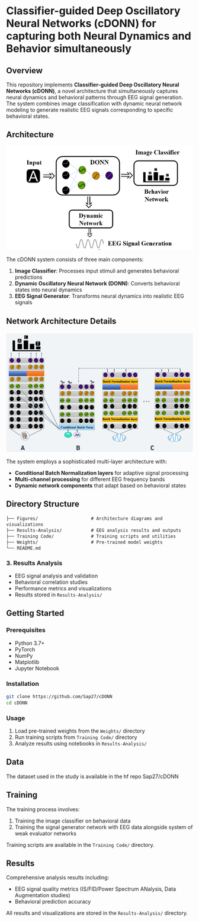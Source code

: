 # Classifier-guided Deep Oscillatory Neural Networks (cDONN) for capturing both Neural Dynamics and Behavior simultaneously

## Overview

This repository implements **Classifier-guided Deep Oscillatory Neural Networks (cDONN)**, a novel architecture that simultaneously captures neural dynamics and behavioral patterns through EEG signal generation. The system combines image classification with dynamic neural network modeling to generate realistic EEG signals corresponding to specific behavioral states.

## Architecture

![System Architecture](Figures/Fig1.png)

The cDONN system consists of three main components:

1. **Image Classifier**: Processes input stimuli and generates behavioral predictions
2. **Dynamic Oscillatory Neural Network (DONN)**: Converts behavioral states into neural dynamics  
3. **EEG Signal Generator**: Transforms neural dynamics into realistic EEG signals

## Network Architecture Details

![Network Architecture](Figures/Fig2.png)

The system employs a sophisticated multi-layer architecture with:
- **Conditional Batch Normalization layers** for adaptive signal processing
- **Multi-channel processing** for different EEG frequency bands
- **Dynamic network components** that adapt based on behavioral states

## Directory Structure

```
├── Figures/                    # Architecture diagrams and visualizations
├── Results-Analysis/           # EEG analysis results and outputs
├── Training Code/              # Training scripts and utilities  
├── Weights/                    # Pre-trained model weights
└── README.md
```




### 3. Results Analysis
- EEG signal analysis and validation
- Behavioral correlation studies
- Performance metrics and visualizations
- Results stored in `Results-Analysis/`

## Getting Started

### Prerequisites
- Python 3.7+
- PyTorch
- NumPy
- Matplotlib
- Jupyter Notebook

### Installation
```bash
git clone https://github.com/Sap27/cDONN
cd cDONN
```

### Usage
1. Load pre-trained weights from the `Weights/` directory
2. Run training scripts from `Training Code/` directory
3. Analyze results using notebooks in `Results-Analysis/`

## Data
The dataset used in the study is available in the hf repo Sap27/cDONN

## Training

The training process involves:
1. Training the image classifier on behavioral data
2. Training the signal generator network with EEG data alongside system of weak evaluator networks

Training scripts are available in the `Training Code/` directory.

## Results

Comprehensive analysis results including:
- EEG signal quality metrics (IS/FID/Power Spectrum ANalysis, Data Augmentation studies)
- Behavioral prediction accuracy


All results and visualizations are stored in the `Results-Analysis/` directory.


